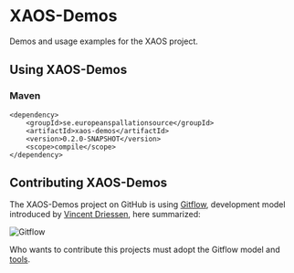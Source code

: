 # XAOS-Demos
Demos and usage examples for the XAOS project.


## Using XAOS-Demos


### Maven

```maven
<dependency>
	<groupId>se.europeanspallationsource</groupId>
	<artifactId>xaos-demos</artifactId>
	<version>0.2.0-SNAPSHOT</version>
	<scope>compile</scope>
</dependency>
```


## Contributing XAOS-Demos


The XAOS-Demos project on GitHub is using [Gitflow](https://blog.axosoft.com/gitflow/),
development model introduced by [Vincent Driessen](http://nvie.com/posts/a-successful-git-branching-model/),
here summarized:

![Gitflow](http://nvie.com/img/git-model@2x.png)

Who wants to contribute this projects must adopt the Gitflow model and
[tools](https://github.com/nvie/gitflow).

